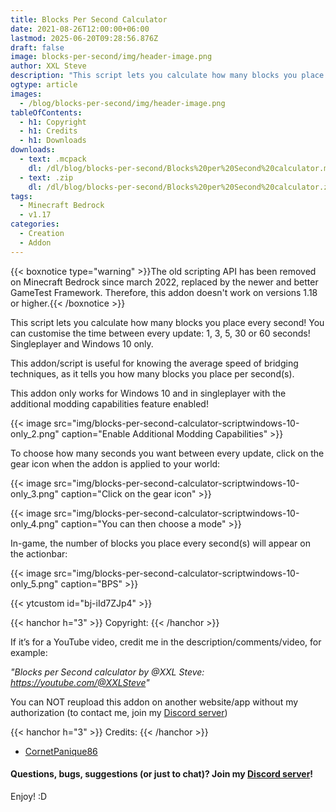 ```yaml
---
title: Blocks Per Second Calculator
date: 2021-08-26T12:00:00+06:00
lastmod: 2025-06-20T09:28:56.876Z
draft: false
image: blocks-per-second/img/header-image.png
author: XXL Steve
description: "This script lets you calculate how many blocks you place every second! You can customise the time between every update: 1, 3, 5, 30 or 60 seconds! Singleplayer and Windows 10 only."
ogtype: article
images:
  - /blog/blocks-per-second/img/header-image.png
tableOfContents:
  - h1: Copyright
  - h1: Credits
  - h1: Downloads
downloads:
  - text: .mcpack
    dl: /dl/blog/blocks-per-second/Blocks%20per%20Second%20calculator.mcpack
  - text: .zip
    dl: /dl/blog/blocks-per-second/Blocks%20per%20Second%20calculator.zip
tags:
  - Minecraft Bedrock
  - v1.17
categories:
  - Creation
  - Addon
---
```


{{< boxnotice type="warning" >}}The old scripting API has been removed on Minecraft Bedrock since march 2022, replaced by the newer and better GameTest Framework. Therefore, this addon doesn't work on versions 1.18 or higher.{{< /boxnotice >}}

This script lets you calculate how many blocks you place every second! You can customise the time between every update: 1, 3, 5, 30 or 60 seconds! Singleplayer and Windows 10 only.

This addon/script is useful for knowing the average speed of bridging techniques, as it tells you how many blocks you place per second(s).

This addon only works for Windows 10 and in singleplayer with the additional modding capabilities feature enabled!

{{< image src="img/blocks-per-second-calculator-scriptwindows-10-only_2.png" caption="Enable Additional Modding Capabilities" >}}

To choose how many seconds you want between every update, click on the gear icon when the addon is applied to your world:

{{< image src="img/blocks-per-second-calculator-scriptwindows-10-only_3.png" caption="Click on the gear icon" >}}

{{< image src="img/blocks-per-second-calculator-scriptwindows-10-only_4.png" caption="You can then choose a mode" >}}

In-game, the number of blocks you place every second(s) will appear on the actionbar:

{{< image src="img/blocks-per-second-calculator-scriptwindows-10-only_5.png" caption="BPS" >}}

{{< ytcustom id="bj-iId7ZJp4" >}}

{{< hanchor h="3" >}}
Copyright:
{{< /hanchor >}}

If it’s for a YouTube video, credit me in the description/comments/video, for example:

*"Blocks per Second calculator by @XXL Steve: https://youtube.com/@XXLSteve"*

You can NOT reupload this addon on another website/app without my authorization (to contact me, join my [Discord server](https://discord.gg/dJJyryc))

{{< hanchor h="3" >}}
Credits:
{{< /hanchor >}} 

- [CornetPanique86](https://youtube.com/@XXLSteve)
 

#### Questions, bugs, suggestions (or just to chat)? Join my [Discord server](https://discord.gg/dJJyryc)!

Enjoy! :D